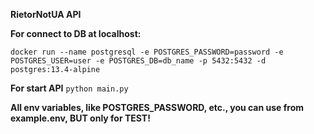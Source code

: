 **RietorNotUA API**

**For connect to DB at localhost:**

```docker run --name postgresql -e POSTGRES_PASSWORD=password -e POSTGRES_USER=user -e POSTGRES_DB=db_name -p 5432:5432 -d postgres:13.4-alpine```

**For start API**
```python main.py```

**All env variables, like POSTGRES_PASSWORD, etc., you can use from example.env, BUT only for TEST!**
